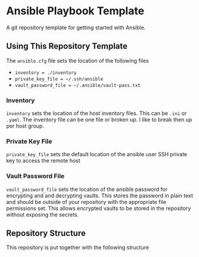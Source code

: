 # Ansible Playbook Template

A git repository template for getting started with Ansible.

## Using This Repository Template

The `ansible.cfg` file sets the location of the following files

- `inventory = ./inventory`
- `private_key_file = ~/.ssh/ansible`
- `vault_password_file = ~/.ansible/vault-pass.txt`

### Inventory

`inventory` sets the location of the host inventory files. This can be `.ini` or `.yaml`.
The inventory file can be one file or broken up. I like to break then up per host group.


### Private Key File

`private_key_file` sets the default location of the ansible user SSH private key
to access the remote host

### Vault Password File

`vault_password_file` sets the location of the ansible password for encrypting and
and decrypting vaults. This stores the password in plain text and should be outside
of your repository with the appropriate file permissions set. This allows encrypted 
vaults to be stored in the repository without exposing the secrets.

## Repository Structure

This repository is put together with the following structure
